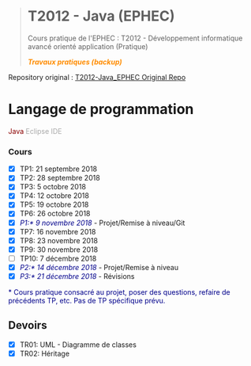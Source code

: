 ># T2012 - Java (EPHEC)
>Cours pratique de l'EPHEC : T2012 - Développement informatique avancé orienté application (Pratique)
>
><span style="color:darkOrange"><b><i>Travaux pratiques (backup)</i></b></span>

Repository original : [T2012-Java_EPHEC Original Repo](https://github.com/melvinmajor/T2012-Java_EPHEC)

# Langage de programmation
<span style="color:darkRed">Java</span>
<span style="color:darkGray">Eclipse IDE</span>

### Cours
- [x] TP1: 21 septembre 2018
- [x] TP2: 28 septembre 2018
- [x] TP3: 5 octobre 2018
- [x] TP4: 12 octobre 2018
- [x] TP5: 19 octobre 2018
- [x] TP6: 26 octobre 2018
- [x] <span style="color:darkBlue"><i>P1:* 9 novembre 2018</i></span> - Projet/Remise à niveau/Git
- [x] TP7: 16 novembre 2018
- [x] TP8: 23 novembre 2018
- [x] TP9: 30 novembre 2018
- [ ] TP10: 7 décembre 2018
- [x] <span style="color:darkBlue"><i>P2:* 14 décembre 2018</i></span> - Projet/Remise à niveau
- [x] <span style="color:darkBlue"><i>P3:* 21 décembre 2018</i></span> - Révisions

<span style="color:darkBlue">* Cours pratique consacré au projet, poser des questions, refaire de précédents TP, etc.
Pas de TP spécifique prévu.</span>

## Devoirs
- [x] TR01: UML - Diagramme de classes
- [x] TR02: Héritage
